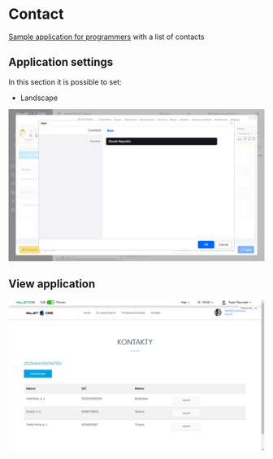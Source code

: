 # Contact

[Sample application for programmers](../../../custom-apps/spring-mvc/README.md) with a list of contacts

## Application settings

In this section it is possible to set:
- Landscape

![](editor.png)

## View application

![](contact.png)
